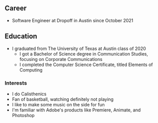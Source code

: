 ## Career

- Software Engineer at Dropoff in Austin since October 2021

## Education

- I graduated from The University of Texas at Austin class of 2020
  - I got a Bachelor of Science degree in Communication Studies, focusing on Corporate Communications
  - I completed the Computer Science Certificate, titled Elements of Computing

### Interests

- I do Calisthenics
- Fan of basketball, watching definitely not playing
- I like to make some music on the side for fun
- I'm familiar with Adobe's products like Premiere, Animate, and Photoshop

